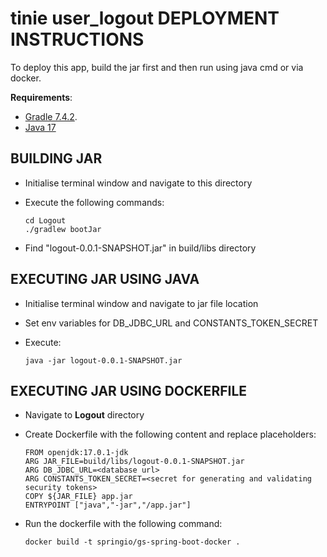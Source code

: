 # tinie user_logout DEPLOYMENT INSTRUCTIONS

To deploy this app, build the jar first and then run using java cmd or via docker.

**Requirements**:
  - [Gradle 7.4.2](https://gradle.org/releases/).
  - [Java 17](https://www.oracle.com/java/technologies/javase/jdk17-archive-downloads.html)

## BUILDING JAR
  - Initialise terminal window and navigate to this directory
  - Execute the following commands:
 
        cd Logout
        ./gradlew bootJar
   
  - Find "logout-0.0.1-SNAPSHOT.jar" in build/libs directory

## EXECUTING JAR USING JAVA
  - Initialise terminal window and navigate to jar file location
  - Set env variables for DB_JDBC_URL and CONSTANTS_TOKEN_SECRET
  - Execute:
  
        java -jar logout-0.0.1-SNAPSHOT.jar

## EXECUTING JAR USING DOCKERFILE
  - Navigate to **Logout** directory
  - Create Dockerfile with the following content and replace placeholders:
        
        FROM openjdk:17.0.1-jdk
        ARG JAR_FILE=build/libs/logout-0.0.1-SNAPSHOT.jar
        ARG DB_JDBC_URL=<database url>
        ARG CONSTANTS_TOKEN_SECRET=<secret for generating and validating security tokens>
        COPY ${JAR_FILE} app.jar
        ENTRYPOINT ["java","-jar","/app.jar"]
        
  - Run the dockerfile with the following command:
        
        docker build -t springio/gs-spring-boot-docker .

